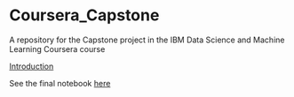 # Coursera_Capstone
A repository for the Capstone project in the IBM Data Science and Machine Learning Coursera course

[Introduction](https://github.com/potato-bit/Coursera_Capstone/blob/master/Introduction.md#introduction--business-problem)

See the final notebook [here](https://github.com/potato-bit/Coursera_Capstone/blob/master/final.ipynb) 

